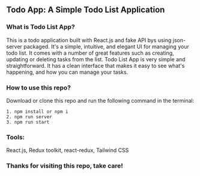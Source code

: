 ## Todo App: A Simple Todo List Application

### What is Todo List App?

This is a todo application built with React.js and fake API bys using json-server packaged. It's a simple, intuitive, and elegant UI for managing your todo list. It comes with a number of great features such as creating, updating or deleting tasks from the list. Todo List App is very simple and straightforward. It has a clean interface that makes it easy to see what's happening, and how you can manage your tasks.

### How to use this repo?

Download or clone this repo and run the following command in the terminal:

```
1. npm install or npm i
2. npm run server
3. npm run start

```

### Tools:

React.js, Redux toolkit, react-redux, Tailwind CSS

### Thanks for visiting this repo, take care!
